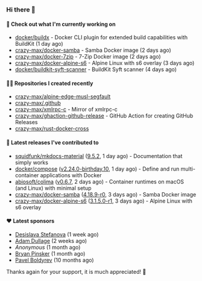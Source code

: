 ### Hi there 👋

#### 👷 Check out what I'm currently working on

- [docker/buildx](https://github.com/docker/buildx) - Docker CLI plugin for extended build capabilities with BuildKit (1 day ago)
- [crazy-max/docker-samba](https://github.com/crazy-max/docker-samba) - Samba Docker image (2 days ago)
- [crazy-max/docker-7zip](https://github.com/crazy-max/docker-7zip) - 7-Zip Docker image (2 days ago)
- [crazy-max/docker-alpine-s6](https://github.com/crazy-max/docker-alpine-s6) - Alpine Linux with s6 overlay (3 days ago)
- [docker/buildkit-syft-scanner](https://github.com/docker/buildkit-syft-scanner) - BuildKit Syft scanner (4 days ago)

#### 👨‍💻 Repositories I created recently

- [crazy-max/alpine-edge-musl-segfault](https://github.com/crazy-max/alpine-edge-musl-segfault)
- [crazy-max/.github](https://github.com/crazy-max/.github)
- [crazy-max/xmlrpc-c](https://github.com/crazy-max/xmlrpc-c) - Mirror of xmlrpc-c
- [crazy-max/ghaction-github-release](https://github.com/crazy-max/ghaction-github-release) - GitHub Action for creating GitHub Releases
- [crazy-max/rust-docker-cross](https://github.com/crazy-max/rust-docker-cross)

#### 🚀 Latest releases I've contributed to

- [squidfunk/mkdocs-material](https://github.com/squidfunk/mkdocs-material) ([9.5.2](https://github.com/squidfunk/mkdocs-material/releases/tag/9.5.2), 1 day ago) - Documentation that simply works
- [docker/compose](https://github.com/docker/compose) ([v2.24.0-birthday.10](https://github.com/docker/compose/releases/tag/v2.24.0-birthday.10), 1 day ago) - Define and run multi-container applications with Docker
- [abiosoft/colima](https://github.com/abiosoft/colima) ([v0.6.7](https://github.com/abiosoft/colima/releases/tag/v0.6.7), 2 days ago) - Container runtimes on macOS (and Linux) with minimal setup
- [crazy-max/docker-samba](https://github.com/crazy-max/docker-samba) ([4.18.9-r0](https://github.com/crazy-max/docker-samba/releases/tag/4.18.9-r0), 3 days ago) - Samba Docker image
- [crazy-max/docker-alpine-s6](https://github.com/crazy-max/docker-alpine-s6) ([3.1.5.0-r1](https://github.com/crazy-max/docker-alpine-s6/releases/tag/3.1.5.0-r1), 3 days ago) - Alpine Linux with s6 overlay

#### ❤️ Latest sponsors
- [Desislava Stefanova](https://github.com/desistefanova) (1 week ago)
- [Adam Dullage](https://github.com/dullage) (2 weeks ago)
- _Anonymous_ (1 month ago)
- [Bryan Pinsker](https://github.com/BryanPinsker) (1 month ago)
- [Pavel Boldyrev](https://github.com/bpg) (10 months ago)

Thanks again for your support, it is much appreciated! 🙏
